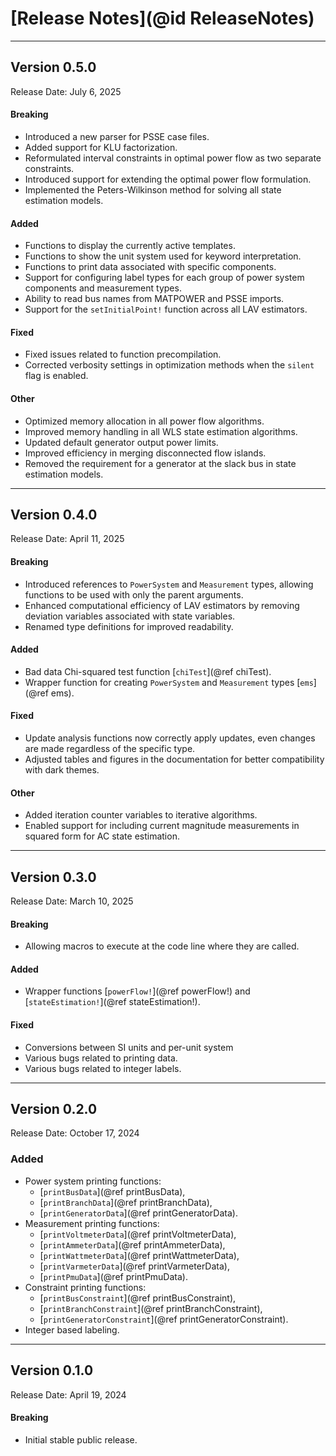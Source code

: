 # [Release Notes](@id ReleaseNotes)

---

## Version 0.5.0

Release Date: July 6, 2025

#### Breaking
  * Introduced a new parser for PSSE case files.
  * Added support for KLU factorization.
  * Reformulated interval constraints in optimal power flow as two separate constraints.
  * Introduced support for extending the optimal power flow formulation.
  * Implemented the Peters-Wilkinson method for solving all state estimation models.

#### Added
  * Functions to display the currently active templates.
  * Functions to show the unit system used for keyword interpretation.
  * Functions to print data associated with specific components.
  * Support for configuring label types for each group of power system components and measurement types.
  * Ability to read bus names from MATPOWER and PSSE imports.
  * Support for the `setInitialPoint!` function across all LAV estimators.

#### Fixed
  * Fixed issues related to function precompilation.
  * Corrected verbosity settings in optimization methods when the `silent` flag is enabled.

#### Other
  * Optimized memory allocation in all power flow algorithms.
  * Improved memory handling in all WLS state estimation algorithms.
  * Updated default generator output power limits.
  * Improved efficiency in merging disconnected flow islands.
  * Removed the requirement for a generator at the slack bus in state estimation models.

---

## Version 0.4.0

Release Date: April 11, 2025

#### Breaking
  * Introduced references to `PowerSystem` and `Measurement` types, allowing functions to be used with only the parent arguments.
  * Enhanced computational efficiency of LAV estimators by removing deviation variables associated with state variables.
  * Renamed type definitions for improved readability.

#### Added
  * Bad data Chi-squared test function [`chiTest`](@ref chiTest).
  * Wrapper function for creating `PowerSystem` and `Measurement` types [`ems`](@ref ems).

#### Fixed
  * Update analysis functions now correctly apply updates, even changes are made regardless of the specific type.
  * Adjusted tables and figures in the documentation for better compatibility with dark themes.

#### Other
  * Added iteration counter variables to iterative algorithms.
  * Enabled support for including current magnitude measurements in squared form for AC state estimation.

---

## Version 0.3.0

Release Date: March 10, 2025

#### Breaking
  * Allowing macros to execute at the code line where they are called.

#### Added
  * Wrapper functions [`powerFlow!`](@ref powerFlow!) and [`stateEstimation!`](@ref stateEstimation!).

#### Fixed
  * Conversions between SI units and per-unit system
  * Various bugs related to printing data.
  * Various bugs related to integer labels.

---

## Version 0.2.0

Release Date: October 17, 2024

### Added
  * Power system printing functions:
    * [`printBusData`](@ref printBusData),
    * [`printBranchData`](@ref printBranchData),
    *  [`printGeneratorData`](@ref printGeneratorData).
  * Measurement printing functions:
    * [`printVoltmeterData`](@ref printVoltmeterData),
    * [`printAmmeterData`](@ref printAmmeterData),
    * [`printWattmeterData`](@ref printWattmeterData),
    * [`printVarmeterData`](@ref printVarmeterData),
    * [`printPmuData`](@ref printPmuData).
  * Constraint printing functions:
    * [`printBusConstraint`](@ref printBusConstraint),
    * [`printBranchConstraint`](@ref printBranchConstraint),
    * [`printGeneratorConstraint`](@ref printGeneratorConstraint).
  * Integer based labeling.

---

## Version 0.1.0

Release Date: April 19, 2024

#### Breaking
  * Initial stable public release.